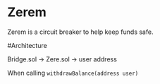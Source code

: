 # Zerem

Zerem is a circuit breaker to help keep funds safe.

#Architecture

Bridge.sol -> Zere.sol -> user address

When calling `withdrawBalance(address user)`
